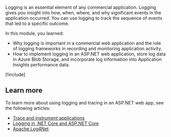 Logging is an essential element of any commercial application. Logging gives you insight into how, when, where, and why significant events in the application occurred. You can use logging to track the sequence of events that led to a specific outcome.

In this module, you learned:

- Why logging is important in a commercial web application and the role of logging frameworks in recording and monitoring application activity.
- How to implement logging in an ASP.NET web application, store log data in Azure Blob Storage, and incorporate log information into Application Insights performance data.

[!include[](../../../includes/azure-sandbox-cleanup.md)]

## Learn more

To learn more about using logging and tracing in an ASP.NET web app, see the following articles:

- [Trace and instrument applications](https://docs.microsoft.com/dotnet/framework/debug-trace-profile/tracing-and-instrumenting-applications)
- [Logging in .NET Core and ASP.NET Core](https://docs.microsoft.com/aspnet/core/fundamentals/logging/)
- [Apache Log4Net](https://logging.apache.org/log4net/)
